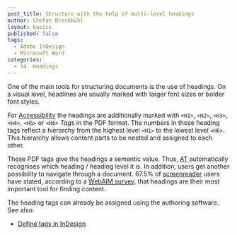 ```yaml
---
post_title: Structure with the help of multi-level headings
author: Stefan Brechbühl
layout: basics
published: false
tags:
  - Adobe InDesign
  - Microsoft Word
categories:
  - 14. Headings
---
```

One of the main tools for structuring documents is the use of headings. On a visual level, headlines are usually marked with larger font sizes or bolder font styles.

For [Accessibility](https://accessible-pdf.info/en/glossary/#accessible) the headings are additionally marked with `<H1>`, `<H2>`, `<H3>`, `<H4>`, `<H5>` or `<H6>` *Tags* in the PDF format. The numbers in those heading tags reflect a hierarchy from the highest level `<H1>` to the lowest level `<H6>`. This hierarchy allows content parts to be nested and assigned to each other. 

These PDF tags give the headings a semantic value. Thus, [AT](https://accessible-pdf.info/de/glossar/#assistive-technologie) automatically recognises which heading / heading level it is. In addition, users get another possibility to navigate through a document. 67.5% of [screenreader](https://accessible-pdf.info/en/glossary/#assistive-technology) users have stated, according to a [WebAIM survey](https://webaim.org/projects/screenreadersurvey7/#finding), that headings are their most important tool for finding content.

The heading tags can already be assigned using the authoring software. See also:

* [Define tags in InDesign](https://accessible-pdf.info/en/basics/define-tags-in-indesign/)
